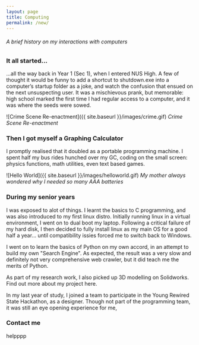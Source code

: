 ```yaml
---
layout: page
title: Computing
permalink: /new/
---
```

###### A brief history on my interactions with computers



### It all started...

...all the way back in Year 1 (Sec 1), when I entered NUS High. A few of thought it would be funny to add a shortcut to shutdown.exe into a computer’s startup folder as a joke, and watch the confusion that ensued on the next unsuspecting user. It was a mischievous prank, but memorable: high school marked the first time I had regular access to a computer, and it was where the seeds were sowed.

![Crime Scene Re-enactment]({{ site.baseurl }}/images/crime.gif)
                _Crime Scene Re-enactment_




### Then I got myself a Graphing Calculator
I promptly realised that it doubled as a portable programming machine. I spent half my bus rides hunched over my GC, coding on the small screen: physics functions, math utilities, even text based games.

![Hello World]({{ site.baseurl }}/images/helloworld.gif)
                _My mother always wondered why I needed so many AAA batteries_

### During my senior years
I was exposed to alot of things. I learnt the basics to C programming, and was also introduced to my first linux distro. Initially running linux in a virtual environment, I went on to dual boot my laptop. Following a critical failure of my hard disk, I then decided to fully install linux as my main OS for a good half a year... until compatibility issies forced me to switch back to Windows.

I went on to learn the basics of Python on my own accord, in an attempt to build my own "Search Engine". As expected, the result was a very slow and definitely not very comprehensive web crawler, but it did teach me the merits of Python.

As part of my research work, I also picked up 3D modelling on Solidworks. Find out more about my project here.

In my last year of study, I joined a team to participate in the Young Rewired State Hackathon, as a designer. Though not part of the programming team, it was still an eye opening experience for me, 



### Contact me

helpppp

